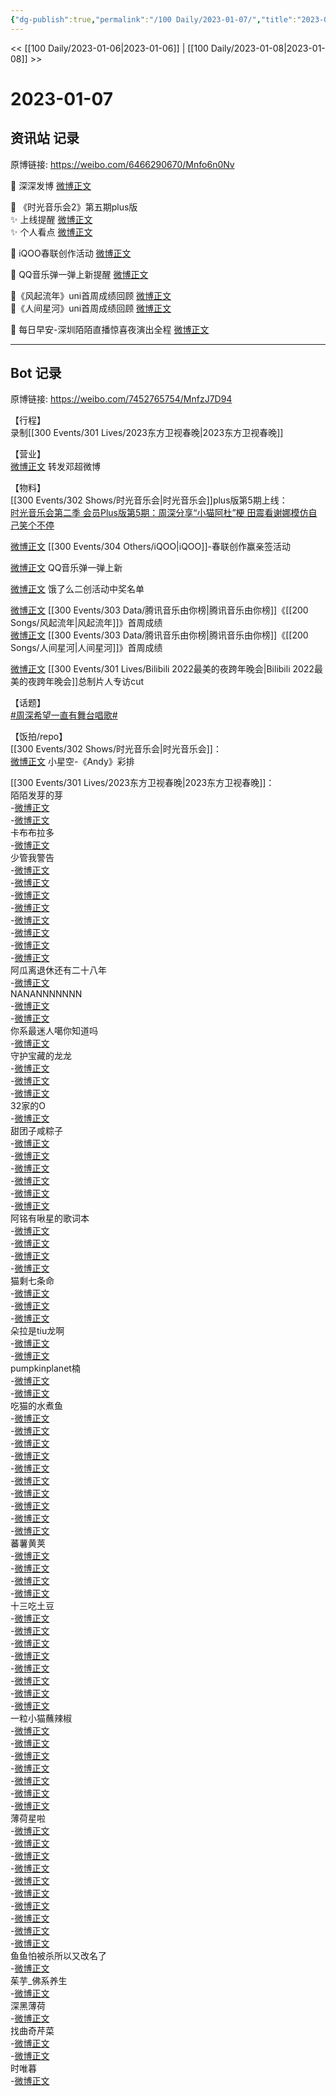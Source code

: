 ```yaml
---
{"dg-publish":true,"permalink":"/100 Daily/2023-01-07/","title":"2023-01-07","created":"2023-01-08T15:29:19.000+08:00","updated":"2023-02-26T00:50:25.000+08:00"}
---
```



<< [[100 Daily/2023-01-06\|2023-01-06]] | [[100 Daily/2023-01-08\|2023-01-08]] >>

# 2023-01-07

## 资讯站 记录

原博链接: https://weibo.com/6466290670/Mnfo6n0Nv

💫 深深发博 [微博正文](https://m.weibo.cn/6466290670/4855256154639449)

💫 《时光音乐会2》第五期plus版  
✨ 上线提醒 [微博正文](https://m.weibo.cn/6466290670/4855252367180034)  
✨ 个人看点 [微博正文](https://m.weibo.cn/6466290670/4855335744964512)

💫 iQOO春联创作活动 [微博正文](https://m.weibo.cn/6466290670/4855235783166696)

💫 QQ音乐弹一弹上新提醒 [微博正文](https://m.weibo.cn/6466290670/4855237804036093)

💫《风起流年》uni首周成绩回顾 [微博正文](https://m.weibo.cn/6466290670/4855333078698722)  
💫《人间星河》uni首周成绩回顾 [微博正文](https://m.weibo.cn/6466290670/4855362047967342)

💫 每日早安-深圳陌陌直播惊喜夜演出全程 [微博正文](https://m.weibo.cn/6466290670/4855189553284423)

---
## Bot 记录

原博链接: https://weibo.com/7452765754/MnfzJ7D94

【行程】  
录制[[300 Events/301 Lives/2023东方卫视春晚\|2023东方卫视春晚]]

【营业】  
[微博正文](https://m.weibo.cn/1736988591/4855254363411089) 转发邓超微博

【物料】  
[[300 Events/302 Shows/时光音乐会\|时光音乐会]]plus版第5期上线：  
[时光音乐会第二季 会员Plus版第5期：周深分享“小猫阿杜”梗 田震看谢娜模仿自己笑个不停](https://weibo.cn/sinaurl?u=https%3A%2F%2Fm.mgtv.com%2Fb%2F501604%2F18057411.html%3Ft%3Dvideoshare%26tc%3DjXKKosRPSAN7%26f%3Dwb%26dc%3D38b4dd26-79c5-4f8a-95d5-a3ad44aacc61)

[微博正文](https://m.weibo.cn/6378846558/4855230547629910) [[300 Events/304 Others/iQOO\|iQOO]]-春联创作赢亲签活动

[微博正文](https://m.weibo.cn/6466290670/4855237804036093) QQ音乐弹一弹上新

[微博正文](https://m.weibo.cn/7756461320/4855316912541392) 饿了么二创活动中奖名单

[微博正文](https://m.weibo.cn/6733257358/4855329898103674) [[300 Events/303 Data/腾讯音乐由你榜\|腾讯音乐由你榜]]《[[200 Songs/风起流年\|风起流年]]》首周成绩  
[微博正文](https://m.weibo.cn/6733257358/4855341881760017) [[300 Events/303 Data/腾讯音乐由你榜\|腾讯音乐由你榜]]《[[200 Songs/人间星河\|人间星河]]》首周成绩

[微博正文](https://m.weibo.cn/7514690825/4855263528490719) [[300 Events/301 Lives/Bilibili 2022最美的夜跨年晚会\|Bilibili 2022最美的夜跨年晚会]]总制片人专访cut

【话题】  
[#周深希望一直有舞台唱歌#](https://s.weibo.com/weibo?q=%23%E5%91%A8%E6%B7%B1%E5%B8%8C%E6%9C%9B%E4%B8%80%E7%9B%B4%E6%9C%89%E8%88%9E%E5%8F%B0%E5%94%B1%E6%AD%8C%23)

【饭拍/repo】  
[[300 Events/302 Shows/时光音乐会\|时光音乐会]]：  
[微博正文](https://m.weibo.cn/6322621063/4855220650116339) 小星空-《Andy》彩排

[[300 Events/301 Lives/2023东方卫视春晚\|2023东方卫视春晚]]：  
陌陌发芽的芽  
-[微博正文](https://m.weibo.cn/2284245305/4855330943011340)  
-[微博正文](https://m.weibo.cn/2284245305/4855386534579435)  
卡布布拉多  
-[微博正文](https://m.weibo.cn/3227822763/4855361696434250)  
少管我警告  
-[微博正文](https://m.weibo.cn/6209005537/4855333773640676)  
-[微博正文](https://m.weibo.cn/6209005537/4855363209528385)  
-[微博正文](https://m.weibo.cn/6209005537/4855363436022041)  
-[微博正文](https://m.weibo.cn/6209005537/4855363762917958)  
-[微博正文](https://m.weibo.cn/6209005537/4855364035811754)  
-[微博正文](https://m.weibo.cn/6209005537/4855364367681813)  
-[微博正文](https://m.weibo.cn/6209005537/4855364669671023)  
-[微博正文](https://m.weibo.cn/6209005537/4855364907959520)  
阿瓜离退休还有二十八年  
-[微博正文](https://m.weibo.cn/2282809525/4855349191901605)  
NANANNNNNNN  
-[微博正文](https://m.weibo.cn/5970158873/4855331647131930)  
-[微博正文](https://m.weibo.cn/5970158873/4855405278662549)  
你系最迷人噶你知道吗  
-[微博正文](https://m.weibo.cn/7724525486/4855340459365839)  
守护宝藏的龙龙  
-[微博正文](https://m.weibo.cn/5733299093/4855338790553508)  
-[微博正文](https://m.weibo.cn/5733299093/4855350073759645)  
-[微博正文](https://m.weibo.cn/5733299093/4855364866286389)  
32家的O  
-[微博正文](https://m.weibo.cn/3223565345/4855332751283306)  
甜团子咸粽子  
-[微博正文](https://m.weibo.cn/3751399435/4855370130658164)  
-[微博正文](https://m.weibo.cn/3751399435/4855375733989166)  
-[微博正文](https://m.weibo.cn/3751399435/4855386521995241)  
-[微博正文](https://m.weibo.cn/3751399435/4855392058744526)  
-[微博正文](https://m.weibo.cn/3751399435/4855406637355255)  
-[微博正文](https://m.weibo.cn/3751399435/4855408395292487)  
阿铭有啾星的歌词本  
-[微博正文](https://m.weibo.cn/2583757523/4855333812178101)  
-[微博正文](https://m.weibo.cn/2583757523/4855337611696946)  
-[微博正文](https://m.weibo.cn/2583757523/4855361935245865)  
-[微博正文](https://m.weibo.cn/2583757523/4855363955856143)  
猫剩七条命  
-[微博正文](https://m.weibo.cn/7775270829/4855362027526867)  
-[微博正文](https://m.weibo.cn/7775270829/4855365386638078)  
-[微博正文](https://m.weibo.cn/7775270829/4855365815239991)  
朵拉是tiu龙啊  
-[微博正文](https://m.weibo.cn/5595700253/4855331403860468)  
-[微博正文](https://m.weibo.cn/5595700253/4855333854642878)  
pumpkinplanet楠  
-[微博正文](https://m.weibo.cn/3974927760/4855335719802710)  
-[微博正文](https://m.weibo.cn/3974927760/4855369635204667)  
吃猫的水煮鱼  
-[微博正文](https://m.weibo.cn/5982579514/4855328002806615)  
-[微博正文](https://m.weibo.cn/5982579514/4855328167167662)  
-[微博正文](https://m.weibo.cn/5982579514/4855328334939195)  
-[微博正文](https://m.weibo.cn/5982579514/4855330318588379)  
-[微博正文](https://m.weibo.cn/5982579514/4855330574699635)  
-[微博正文](https://m.weibo.cn/5982579514/4855330855716192)  
-[微博正文](https://m.weibo.cn/5982579514/4855336438073439)  
-[微博正文](https://m.weibo.cn/5982579514/4855336756054555)  
-[微博正文](https://m.weibo.cn/5982579514/4855338605745003)  
-[微博正文](https://m.weibo.cn/5982579514/4855339239346861)  
蕃薯黄荚  
-[微博正文](https://m.weibo.cn/1786590437/4855326745299173)  
-[微博正文](https://m.weibo.cn/1786590437/4855328036096533)  
-[微博正文](https://m.weibo.cn/1786590437/4855331434010705)  
-[微博正文](https://m.weibo.cn/1786590437/4855347556389590)  
十三吃土豆  
-[微博正文](https://m.weibo.cn/2321178365/4855327293703418)  
-[微博正文](https://m.weibo.cn/2321178365/4855328032691499)  
-[微博正文](https://m.weibo.cn/2321178365/4855328515034704)  
-[微博正文](https://m.weibo.cn/2321178365/4855329994576716)  
-[微博正文](https://m.weibo.cn/2321178365/4855338539685392)  
-[微博正文](https://m.weibo.cn/2321178365/4855344742796887)  
-[微博正文](https://m.weibo.cn/2321178365/4855360597529073)  
-[微博正文](https://m.weibo.cn/2321178365/4855369467695486)  
一粒小猫蘸辣椒  
-[微博正文](https://m.weibo.cn/1824010843/4855328849792164)  
-[微博正文](https://m.weibo.cn/1824010843/4855329257685465)  
-[微博正文](https://m.weibo.cn/1824010843/4855330343224569)  
-[微博正文](https://m.weibo.cn/1824010843/4855330779958662)  
-[微博正文](https://m.weibo.cn/1824010843/4855335179521340)  
-[微博正文](https://m.weibo.cn/1824010843/4855335845893788)  
-[微博正文](https://m.weibo.cn/1824010843/4855362995618661)  
薄荷星啦  
-[微博正文](https://m.weibo.cn/5125072259/4855327616404250)  
-[微博正文](https://m.weibo.cn/5125072259/4855328044748973)  
-[微博正文](https://m.weibo.cn/5125072259/4855328586074595)  
-[微博正文](https://m.weibo.cn/5125072259/4855329776734487)  
-[微博正文](https://m.weibo.cn/5125072259/4855330263797686)  
-[微博正文](https://m.weibo.cn/5125072259/4855333049335990)  
-[微博正文](https://m.weibo.cn/5125072259/4855333782294130)  
-[微博正文](https://m.weibo.cn/5125072259/4855334931273225)  
-[微博正文](https://m.weibo.cn/5125072259/4855336038563938)  
-[微博正文](https://m.weibo.cn/5125072259/4855336408453715)  
鱼鱼怕被杀所以又改名了  
-[微博正文](https://m.weibo.cn/2832544785/4855328966967369)  
茱芋_佛系养生  
-[微博正文](https://m.weibo.cn/3053256847/4855386836043931)  
深黑薄荷  
-[微博正文](https://m.weibo.cn/1055729542/4855406742212613)  
找曲奇芹菜  
-[微博正文](https://m.weibo.cn/2448125913/4855379500473832)  
-[微博正文](https://m.weibo.cn/2448125913/4855391982716273)  
时唯暮  
-[微博正文](https://m.weibo.cn/5316924533/4855410026091260)
